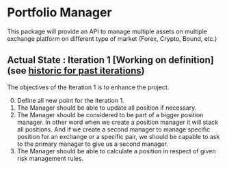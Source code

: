 # Portfolio Manager

This package will provide an API to manage multiple assets on multiple exchange platform on different type of market (Forex, Crypto, Bound, etc.)

## Actual State : Iteration 1 [Working on definition] (see [historic for past iterations](https://github.com/Morgiver/trading-portfolio-manager/blob/main/iterations.md))

The objectives of the Iteration 1 is to enhance the project.

0. Define all new point for the Iteration 1.
1. The Manager should be able to update all position if necessary.
2. The Manager should be considered to be part of a bigger position manager. In other word when we create a position manager it will stack all positions. And if we create a second manager to manage specific position for an exchange or a specific pair, we should be capable to ask to the primary manager to give us a second manager.
3. The Manager should be able to calculate a position in respect of given risk management rules.
